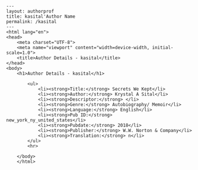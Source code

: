 
    ---
    layout: authorprof
    title: kasital'Author Name 
    permalink: /kasital
    ---
    <html lang="en">
    <head>
        <meta charset="UTF-8">
        <meta name="viewport" content="width=device-width, initial-scale=1.0">
        <title>Author Details - kasital</title>
    </head>
    <body>
        <h1>Author Details - kasital</h1>
        
            <ul>
                <li><strong>Title:</strong> Secrets We Kept</li>
                <li><strong>Author:</strong> Krystal A Sital</li>
                <li><strong>Descriptor:</strong> </li>
                <li><strong>Genre:</strong> Autobiography/ Memoir</li>
                <li><strong>Language:</strong> English</li>
                <li><strong>Pub ID:</strong> new_york_ny_united_states</li>
                <li><strong>Pubdate:</strong> 2018</li>
                <li><strong>Publisher:</strong> W.W. Norton & Company</li>
                <li><strong>Translation:</strong> n</li>
            </ul>
            <hr>
            
        </body>
        </html>
        